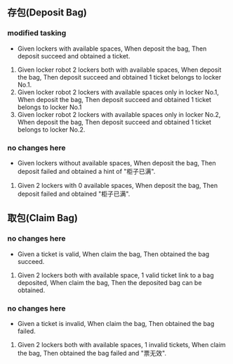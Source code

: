 ## 存包(Deposit Bag)
### modified tasking
- Given lockers with available spaces, When deposit the bag, Then deposit succeed and obtained a ticket.

>
1. Given locker robot 2 lockers both with available spaces, When deposit the bag, Then deposit succeed and obtained 1 ticket belongs to locker No.1.
2. Given locker robot 2 lockers with available spaces only in locker No.1, When deposit the bag, Then deposit succeed and obtained 1 ticket belongs to locker No.1
3. Given locker robot 2 lockers with available spaces only in locker No.2, When deposit the bag, Then deposit succeed and obtained 1 ticket belongs to locker No.2.

### no changes here
- Given lockers without available spaces, When deposit the bag, Then deposit failed and obtained a hint of "柜子已满".

>
1. Given 2 lockers with 0 available spaces, When deposit the bag, Then deposit failed and obtained "柜子已满".

## 取包(Claim Bag)
### no changes here
- Given a ticket is valid, When claim the bag, Then obtained the bag succeed.

>
1. Given 2 lockers both with available space, 1 valid ticket link to a bag deposited, When claim the bag, Then the deposited bag can be obtained.

### no changes here
- Given a ticket is invalid, When claim the bag, Then obtained the bag failed.

>
1. Given 2 lockers both with available spaces, 1 invalid tickets, When claim the bag, Then obtained the bag failed and "票无效".
